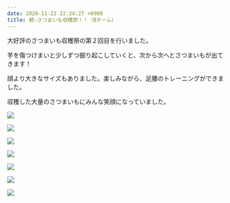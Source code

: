 ```yaml
---
date: 2020-11-22 22:24:27 +0900
title: 続☆さつまいも収穫祭！！（Bチーム）
---
```

大好評のさつまいも収穫祭の第２回目を行いました。

芋を傷つけまいと少しずつ掘り起こしていくと、次から次へとさつまいもが出てきます！

顔より大きなサイズもありました。楽しみながら、足腰のトレーニングができました。

収穫した大量のさつまいもにみんな笑顔になっていました。

![](/img/img_0960.jpg)

![](/img/img_0961.jpg)

![](/img/img_0962.jpg)

![](/img/img_0964.jpg)

![](/img/img_0965.jpg)

![](/img/img_0966.jpg)

![](/img/img_0967.jpg)

